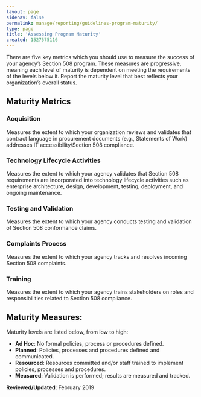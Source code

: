 ```yaml
---
layout: page
sidenav: false
permalink: manage/reporting/guidelines-program-maturity/
type: page
title: 'Assessing Program Maturity'
created: 1527575116
---
```


There are five key metrics which you should use to measure the success of your agency’s Section 508 program. These measures are progressive, meaning each level of maturity is dependent on meeting the requirements of the levels below it. Report the maturity level that best reflects your organization’s overall status.

## Maturity Metrics

<h3 class="rteindent1">
  Acquisition
</h3>

<p class="rteindent1">
  Measures the extent to which your organization reviews and validates that contract language in procurement documents (e.g., Statements of Work) addresses IT accessibility/Section 508 compliance.
</p>

<h3 class="rteindent1">
  Technology Lifecycle Activities
</h3>

<p class="rteindent1">
  Measures the extent to which your agency validates that Section 508 requirements are incorporated into technology lifecycle activities such as enterprise architecture, design, development, testing, deployment, and ongoing maintenance.
</p>

<h3 class="rteindent1">
  Testing and Validation
</h3>

<p class="rteindent1">
  Measures the extent to which your agency conducts testing and validation of Section 508 conformance claims.
</p>

<h3 class="rteindent1">
  Complaints Process
</h3>

<p class="rteindent1">
  Measures the extent to which your agency tracks and resolves incoming Section 508 complaints.
</p>

<h3 class="rteindent1">
  Training
</h3>

<p class="rteindent1">
  Measures the extent to which your agency trains stakeholders on roles and responsibilities related to Section 508 compliance.
</p>

## Maturity Measures:

Maturity levels are listed below, from low to high:

  * **Ad Hoc**: No formal policies, process or procedures defined.
  * **Planned**: Policies, processes and procedures defined and communicated.
  * **Resourced**: Resources committed and/or staff trained to implement policies, processes and procedures.
  * **Measured**: Validation is performed; results are measured and tracked.

  


**Reviewed/Updated**: February 2019